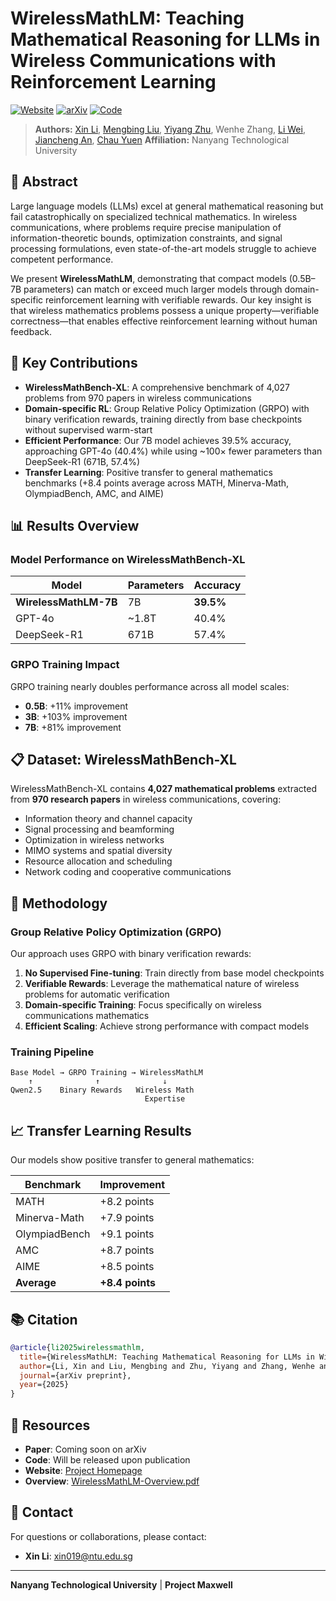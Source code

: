 # WirelessMathLM: Teaching Mathematical Reasoning for LLMs in Wireless Communications with Reinforcement Learning

[![Website](https://img.shields.io/badge/Website-Live-blue)](https://lixin.ai/WirelessMathLM)
[![arXiv](https://img.shields.io/badge/arXiv-Coming%20Soon-red)](https://arxiv.org/)
[![Code](https://img.shields.io/badge/Code-Coming%20Soon-green)](https://github.com/)

> **Authors:** [Xin Li](https://lixin.ai/), [Mengbing Liu](https://liumengbing.com/), [Yiyang Zhu](https://scholar.google.com/citations?user=LWh42_8AAAAJ), Wenhe Zhang, [Li Wei](https://scholar.google.com.sg/citations?user=zdSz9-gAAAAJ), [Jiancheng An](https://scholar.google.com/citations?user=QbTi47kAAAAJ), [Chau Yuen](https://blogs.ntu.edu.sg/chau-yuen/)
> **Affiliation:** Nanyang Technological University

## 📖 Abstract

Large language models (LLMs) excel at general mathematical reasoning but fail catastrophically on specialized technical mathematics. In wireless communications, where problems require precise manipulation of information-theoretic bounds, optimization constraints, and signal processing formulations, even state-of-the-art models struggle to achieve competent performance.

We present **WirelessMathLM**, demonstrating that compact models (0.5B–7B parameters) can match or exceed much larger models through domain-specific reinforcement learning with verifiable rewards. Our key insight is that wireless mathematics problems possess a unique property—verifiable correctness—that enables effective reinforcement learning without human feedback.

## 🎯 Key Contributions

- **WirelessMathBench-XL**: A comprehensive benchmark of 4,027 problems from 970 papers in wireless communications
- **Domain-specific RL**: Group Relative Policy Optimization (GRPO) with binary verification rewards, training directly from base checkpoints without supervised warm-start
- **Efficient Performance**: Our 7B model achieves 39.5% accuracy, approaching GPT-4o (40.4%) while using ~100× fewer parameters than DeepSeek-R1 (671B, 57.4%)
- **Transfer Learning**: Positive transfer to general mathematics benchmarks (+8.4 points average across MATH, Minerva-Math, OlympiadBench, AMC, and AIME)

## 📊 Results Overview

### Model Performance on WirelessMathBench-XL

| Model | Parameters | Accuracy |
|-------|------------|----------|
| **WirelessMathLM-7B** | 7B | **39.5%** |
| GPT-4o | ~1.8T | 40.4% |
| DeepSeek-R1 | 671B | 57.4% |

### GRPO Training Impact

GRPO training nearly doubles performance across all model scales:
- **0.5B**: +11% improvement
- **3B**: +103% improvement
- **7B**: +81% improvement


## 📋 Dataset: WirelessMathBench-XL

WirelessMathBench-XL contains **4,027 mathematical problems** extracted from **970 research papers** in wireless communications, covering:

- Information theory and channel capacity
- Signal processing and beamforming
- Optimization in wireless networks
- MIMO systems and spatial diversity
- Resource allocation and scheduling
- Network coding and cooperative communications

## 🔬 Methodology

### Group Relative Policy Optimization (GRPO)

Our approach uses GRPO with binary verification rewards:

1. **No Supervised Fine-tuning**: Train directly from base model checkpoints
2. **Verifiable Rewards**: Leverage the mathematical nature of wireless problems for automatic verification
3. **Domain-specific Training**: Focus specifically on wireless communications mathematics
4. **Efficient Scaling**: Achieve strong performance with compact models

### Training Pipeline

```
Base Model → GRPO Training → WirelessMathLM
    ↑              ↑              ↓
Qwen2.5    Binary Rewards   Wireless Math
                              Expertise
```

## 📈 Transfer Learning Results

Our models show positive transfer to general mathematics:

| Benchmark | Improvement |
|-----------|-------------|
| MATH | +8.2 points |
| Minerva-Math | +7.9 points |
| OlympiadBench | +9.1 points |
| AMC | +8.7 points |
| AIME | +8.5 points |
| **Average** | **+8.4 points** |

## 📚 Citation

```bibtex
@article{li2025wirelessmathlm,
  title={WirelessMathLM: Teaching Mathematical Reasoning for LLMs in Wireless Communications with Reinforcement Learning},
  author={Li, Xin and Liu, Mengbing and Zhu, Yiyang and Zhang, Wenhe and Wei, Li and An, Jiancheng and Yuen, Chau},
  journal={arXiv preprint},
  year={2025}
}
```

## 🔗 Resources

- **Paper**: Coming soon on arXiv
- **Code**: Will be released upon publication
- **Website**: [Project Homepage](website/index.html)
- **Overview**: [WirelessMathLM-Overview.pdf](arXiv_WirelessMathLM/WirelessMathLM-Overview.pdf)

## 📧 Contact

For questions or collaborations, please contact:
- **Xin Li**: [xin019@ntu.edu.sg](mailto:xin019@ntu.edu.sg)

---

**Nanyang Technological University** | **Project Maxwell**
